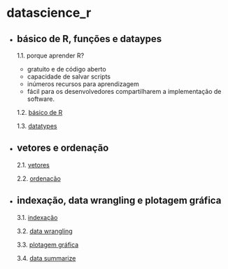 # datascience_r

- ## básico de R, funções e dataypes

  1.1. porque aprender R?
   - gratuito e de código aberto
   - capacidade de salvar scripts
   - inúmeros recursos para aprendizagem
   - fácil para os desenvolvedores compartilharem a implementação de software.

  1.2. [básico de R](https://github.com/claysfx/datascience_r/blob/main/objects_and_functions.R)

  1.3. [datatypes](https://github.com/claysfx/datascience_r/blob/main/datatypes.R)

- ## vetores e ordenação

  2.1. [vetores](https://github.com/claysfx/datascience_r/blob/main/vectors.R)

  2.2. [ordenação](https://github.com/claysfx/datascience_r/blob/main/sorting.R)

- ## indexação, data wrangling e plotagem gráfica

  3.1. [indexação](https://github.com/claysfx/datascience_r/blob/main/index.R)

  3.2. [data wrangling](https://github.com/claysfx/datascience_r/blob/main/data_wrangling.R)

  3.3. [plotagem gráfica](https://github.com/claysfx/datascience_r/blob/main/plots.R)

  3.4. [data summarize](https://github.com/claysfx/datascience_r/blob/main/summarizing_data.R)
